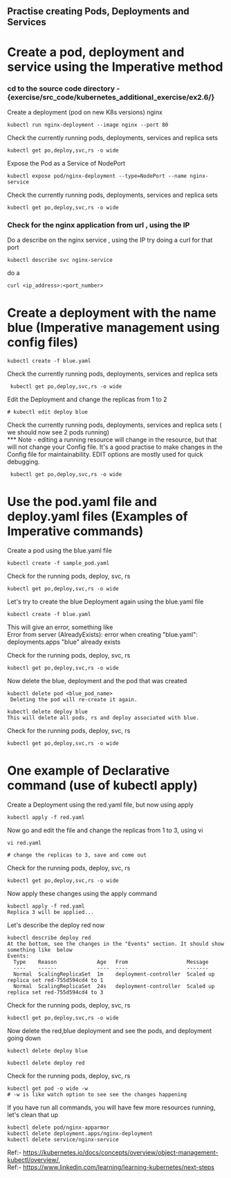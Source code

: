 
## Practise creating Pods, Deployments and Services

# Create a pod, deployment and service using the Imperative method

### cd to the source code directory - {exercise/src_code/kubernetes_additional_exercise/ex2.6/}

Create a deployment (pod on new K8s versions) nginx

```
kubectl run nginx-deployment --image nginx --port 80
```

Check the currently running pods, deployments, services and replica sets

```
kubectl get po,deploy,svc,rs -o wide
```

Expose the Pod as a Service of NodePort

```
kubectl expose pod/nginx-deployment --type=NodePort --name nginx-service
```

Check the currently running pods, deployments, services and replica sets

```
kubectl get po,deploy,svc,rs -o wide
```

### Check for the nginx application from url , using the IP
Do a describe on the nginx service , using the IP try doing a curl for that port

```
kubectl describe svc nginx-service
```

do a

```
curl <ip_address>:<port_number>
```

# Create a deployment with the name blue  (Imperative management using config files)

```
kubectl create -f blue.yaml
```

Check the currently running pods, deployments, services and replica sets

```
 kubectl get po,deploy,svc,rs -o wide
```

Edit the Deployment and change the replicas from 1 to 2

```
# kubectl edit deploy blue
```

Check the currently running pods, deployments, services and replica sets ( we should now see 2 pods running)
<br>
*** Note - editing a running resource will change in the resource, but that will not change your Config file. It's a good practise to make changes in the Config file for maintainability. EDIT options are mostly used for quick debugging.


```
 kubectl get po,deploy,svc,rs -o wide
```

# Use the pod.yaml file and deploy.yaml files (Examples of Imperative commands)

Create a pod using the blue.yaml file

```
kubectl create -f sample_pod.yaml
```

Check for the running pods, deploy, svc, rs

```
kubectl get po,deploy,svc,rs -o wide
```

Let's try to create the blue Deployment again using the blue.yaml file

```
kubectl create -f blue.yaml
```

This will give an error, something like <br>
Error from server (AlreadyExists): error when creating "blue.yaml": deployments.apps "blue" already exists

Check for the running pods, deploy, svc, rs

```
kubectl get po,deploy,svc,rs -o wide
```

Now delete the blue, deployment and the pod that was created

```
kubectl delete pod <blue_pod_name>
 Deleting the pod will re-create it again.

kubectl delete deploy blue
This will delete all pods, rs and deploy associated with blue.
```

Check for the running pods, deploy, svc, rs

```
kubectl get po,deploy,svc,rs -o wide
```

# One example of Declarative command (use of kubectl apply)

Create a Deployment using the red.yaml file, but now using apply
```
kubectl apply -f red.yaml
```
Now go and edit the file and change the replicas from 1 to 3, using vi
```
vi red.yaml

# change the replicas to 3, save and come out
```
Check for the running pods, deploy, svc, rs
```
kubectl get po,deploy,svc,rs -o wide
```
Now apply these changes using the apply command
```
kubectl apply -f red.yaml
Replica 3 will be applied...
```

Let's describe the deploy red now
```
kubectl describe deploy red
At the bottom, see the changes in the "Events" section. It should show something like  below
Events:
  Type    Reason             Age   From                   Message
  ----    ------             ----  ----                   -------
  Normal  ScalingReplicaSet  1m    deployment-controller  Scaled up replica set red-755d594cd4 to 1
  Normal  ScalingReplicaSet  24s   deployment-controller  Scaled up replica set red-755d594cd4 to 3
```

Check for the running pods, deploy, svc, rs
```
kubectl get po,deploy,svc,rs -o wide
```

Now delete the red,blue deployment and see the pods, and deployment going down
```
kubectl delete deploy blue

kubectl delete deploy red
```
Check for the running pods, deploy, svc, rs
```
kubectl get pod -o wide -w
# -w is like watch option to see see the changes happening
```

If you have run all commands, you will have few more resources running, let's clean that up

```
kubectl delete pod/nginx-apparmor
kubectl delete deployment.apps/nginx-deployment
kubectl delete service/nginx-service
```

Ref:- https://kubernetes.io/docs/concepts/overview/object-management-kubectl/overview/,
<br>
Ref:- https://www.linkedin.com/learning/learning-kubernetes/next-steps
